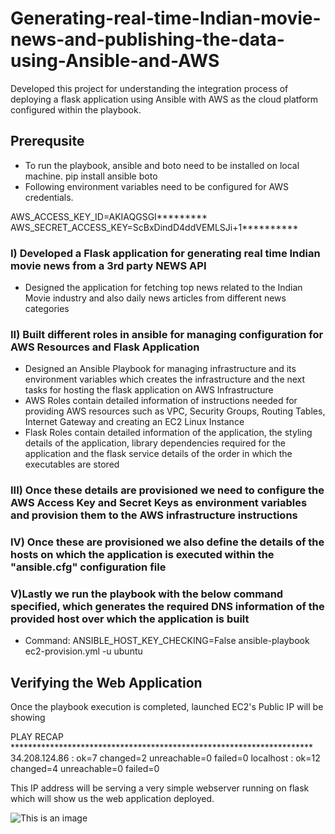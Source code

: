 # Generating-real-time-Indian-movie-news-and-publishing-the-data-using-Ansible-and-AWS

Developed this project for understanding the integration process of deploying a flask application using Ansible with AWS as the cloud platform configured within the playbook.

## Prerequsite
* To run the playbook, ansible and boto need to be installed on local machine. pip install ansible boto
* Following environment variables need to be configured for AWS credentials.

AWS_ACCESS_KEY_ID=AKIAQGSGI********* AWS_SECRET_ACCESS_KEY=ScBxDindD4ddVEMLSJi+1**********

### I) Developed a Flask application for generating real time Indian movie news from a 3rd party NEWS API
* Designed the application for fetching top news related to the Indian Movie industry and also daily news articles from different news categories

### II) Built different roles in ansible for managing configuration for AWS Resources and Flask Application
* Designed an Ansible Playbook for managing infrastructure and its environment variables which creates the infrastructure and the next tasks for hosting the flask application on AWS Infrastructure
* AWS Roles contain detailed information of instructions needed for providing AWS resources such as VPC, Security Groups, Routing Tables, Internet Gateway and creating an EC2 Linux Instance
* Flask Roles contain detailed information of the application, the styling details of the application, library dependencies required for the application and the flask service details of the order in which the executables are stored

### III) Once these details are provisioned we need to configure the AWS Access Key and Secret Keys as environment variables and provision them to the AWS infrastructure instructions

### IV) Once these are provisioned we also define the details of the hosts on which the application is executed within the "ansible.cfg" configuration file

### V)Lastly we run the playbook with the below command specified, which generates the required DNS information of the provided host over which the application is built

* Command: ANSIBLE_HOST_KEY_CHECKING=False ansible-playbook ec2-provision.yml -u ubuntu

## Verifying the Web Application

Once the playbook execution is completed, launched EC2's Public IP will be showing

PLAY RECAP *********************************************************************
34.208.124.86              : ok=7    changed=2    unreachable=0    failed=0
localhost                  : ok=12   changed=4    unreachable=0    failed=0

This IP address will be serving a very simple webserver running on flask which will show us the web application deployed.

![This is an image](/Users/prudhvirajsheela/Downloads/news.png)
